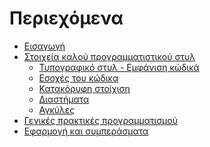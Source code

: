 # Περιεχόμενα

* [Εισαγωγή](README.md)
* [Στοιχεία καλού προγραμματιστικού στυλ](typographic_style/README.md)
    * [Τυπογραφικό στυλ - Εμφάνιση κώδικά](
	typographic_style/typographic_style.md)
    * [Εσοχές του κώδικα](
	typographic_style/indentation.md)
    * [Κατακόρυφη στοίχιση](
	typographic_style/alignment.md)
    * [Διαστήματα](
	typographic_style/spaces.md)
    * [Αγκύλες](
	typographic_style/braces.md)
* [Γενικές πρακτικές προγραμματισμού](
	general_programming_practices/README.md)
* [Εφαρμογή και συμπεράσματα](README.md)

